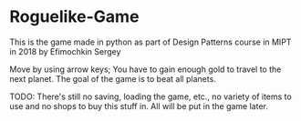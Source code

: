 # Roguelike-Game
This is the game made in python as part of Design Patterns course in MIPT in 2018 by Efimochkin Sergey

Move by using arrow keys; You have to gain enough gold to travel to the next planet. The goal of the game is to beat all planets. 

TODO: There's still no saving, loading the game, etc., no variety of items to use and no shops to buy this stuff in. All will be put in the game later. 
